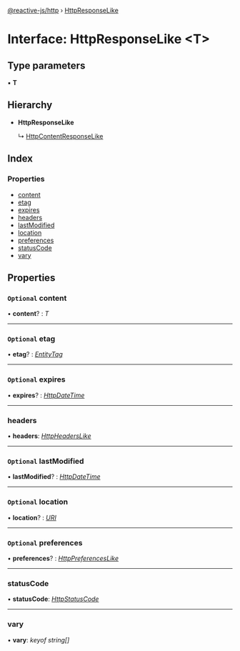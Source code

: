 [@reactive-js/http](../README.md) › [HttpResponseLike](httpresponselike.md)

# Interface: HttpResponseLike <**T**>

## Type parameters

▪ **T**

## Hierarchy

* **HttpResponseLike**

  ↳ [HttpContentResponseLike](httpcontentresponselike.md)

## Index

### Properties

* [content](httpresponselike.md#optional-content)
* [etag](httpresponselike.md#optional-etag)
* [expires](httpresponselike.md#optional-expires)
* [headers](httpresponselike.md#headers)
* [lastModified](httpresponselike.md#optional-lastmodified)
* [location](httpresponselike.md#optional-location)
* [preferences](httpresponselike.md#optional-preferences)
* [statusCode](httpresponselike.md#statuscode)
* [vary](httpresponselike.md#vary)

## Properties

### `Optional` content

• **content**? : *T*

___

### `Optional` etag

• **etag**? : *[EntityTag](entitytag.md)*

___

### `Optional` expires

• **expires**? : *[HttpDateTime](../README.md#httpdatetime)*

___

###  headers

• **headers**: *[HttpHeadersLike](httpheaderslike.md)*

___

### `Optional` lastModified

• **lastModified**? : *[HttpDateTime](../README.md#httpdatetime)*

___

### `Optional` location

• **location**? : *[URI](uri.md)*

___

### `Optional` preferences

• **preferences**? : *[HttpPreferencesLike](httppreferenceslike.md)*

___

###  statusCode

• **statusCode**: *[HttpStatusCode](../enums/httpstatuscode.md)*

___

###  vary

• **vary**: *keyof string[]*
